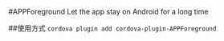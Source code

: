 #APPForeground
Let the app stay on Android for a long time

##使用方式
`cordova plugin add cordova-plugin-APPForeground`